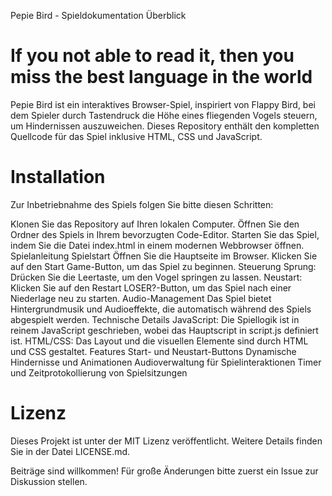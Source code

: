 Pepie Bird - Spieldokumentation
Überblick

# If you not able to read it, then you miss the best language in the world

Pepie Bird ist ein interaktives Browser-Spiel, inspiriert von Flappy Bird, bei dem Spieler durch Tastendruck die Höhe eines fliegenden Vogels steuern, um Hindernissen auszuweichen. Dieses Repository enthält den kompletten Quellcode für das Spiel inklusive HTML, CSS und JavaScript.

# Installation

Zur Inbetriebnahme des Spiels folgen Sie bitte diesen Schritten:

Klonen Sie das Repository auf Ihren lokalen Computer.
Öffnen Sie den Ordner des Spiels in Ihrem bevorzugten Code-Editor.
Starten Sie das Spiel, indem Sie die Datei index.html in einem modernen Webbrowser öffnen.
Spielanleitung
Spielstart
Öffnen Sie die Hauptseite im Browser.
Klicken Sie auf den Start Game-Button, um das Spiel zu beginnen.
Steuerung
Sprung: Drücken Sie die Leertaste, um den Vogel springen zu lassen.
Neustart: Klicken Sie auf den Restart LOSER?-Button, um das Spiel nach einer Niederlage neu zu starten.
Audio-Management
Das Spiel bietet Hintergrundmusik und Audioeffekte, die automatisch während des Spiels abgespielt werden.
Technische Details
JavaScript: Die Spiellogik ist in reinem JavaScript geschrieben, wobei das Hauptscript in script.js definiert ist.
HTML/CSS: Das Layout und die visuellen Elemente sind durch HTML und CSS gestaltet.
Features
Start- und Neustart-Buttons
Dynamische Hindernisse und Animationen
Audioverwaltung für Spielinteraktionen
Timer und Zeitprotokollierung von Spielsitzungen

# Lizenz

Dieses Projekt ist unter der MIT Lizenz veröffentlicht. Weitere Details finden Sie in der Datei LICENSE.md.

Beiträge sind willkommen! Für große Änderungen bitte zuerst ein Issue zur Diskussion stellen.
